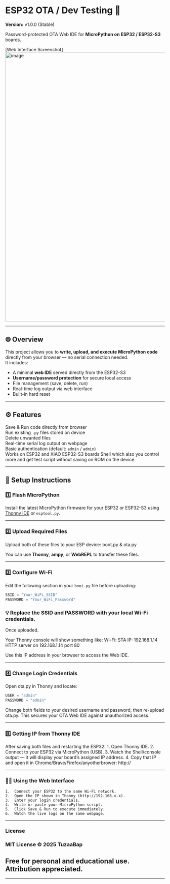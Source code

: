 # ESP32 OTA / Dev Testing 🔧  
**Version:** v1.0.0 (Stable)

Password-protected OTA Web IDE for **MicroPython on ESP32 / ESP32-S3** boards.

[Web Interface Screenshot] <img width="1440" height="848" alt="image" src="https://github.com/user-attachments/assets/861f54c1-3301-43fc-9d54-465c09ee4f9a" />


---

## 🌐 Overview
This project allows you to **write, upload, and execute MicroPython code** directly from your browser — no serial connection needed.  
It includes:
- A minimal **web IDE** served directly from the ESP32-S3  
- **Username/password protection** for secure local access  
- File management (save, delete, run)  
- Real-time log output via web interface  
- Built-in hard reset  

---

## ⚙️ Features
 Save & Run code directly from browser  
 Run existing `.py` files stored on device  
 Delete unwanted files  
 Real-time serial log output on webpage  
 Basic authentication (default: `admin` / `admin`)  
 Works on ESP32 and XIAO ESP32-S3 boards 
 Shell which also you control more and get test script without saving on ROM on the device

---

## 🧠 Setup Instructions

### 1️⃣ Flash MicroPython
Install the latest MicroPython firmware for your ESP32 or ESP32-S3 using [Thonny IDE](https://thonny.org/) or `esptool.py`.

---

### 2️⃣ Upload Required Files
Upload both of these files to your ESP device:
boot.py &
ota.py

You can use **Thonny**, **ampy**, or **WebREPL** to transfer these files.

---

### 3️⃣ Configure Wi-Fi  
Edit the following section in your `boot.py` file before uploading:  
```python
SSID = "Your_WiFi_SSID"
PASSWORD = "Your_WiFi_Password"
```

### 💡 Replace the SSID and PASSWORD with your local Wi-Fi credentials.
Once uploaded.

Your Thonny console will show something like:
Wi-Fi: STA IP: 192.168.1.14
HTTP server on 192.168.1.14 port 80

Use this IP address in your browser to access the Web IDE.

---

### 4️⃣ Change Login Credentials

Open ota.py in Thonny and locate:
```python
USER = "admin"
PASSWORD = "admin"
```

Change both fields to your desired username and password, then re-upload ota.py.
This secures your OTA Web IDE against unauthorized access.

---

### 5️⃣ Getting IP from Thonny IDE

After saving both files and restarting the ESP32:
	1.	Open Thonny IDE.
	2.	Connect to your ESP32 via MicroPython (USB).
	3.	Watch the Shell/console output — it will display your board’s assigned IP address.
	4.	Copy that IP and open it in Chrome/Brave/Firefox/anyotherbrower:
     http://<your-device-ip>

---

### 🧑‍💻 Using the Web Interface
	1.	Connect your ESP32 to the same Wi-Fi network.
	2.	Open the IP shown in Thonny (http://192.168.x.x).
	3.	Enter your login credentials.
	4.	Write or paste your MicroPython script.
	5.	Click Save & Run to execute immediately.
	6.	Watch the live logs on the same webpage.
  
---

###  License

### MIT License © 2025 TuzaaBap
## Free for personal and educational use. Attribution appreciated.
---
